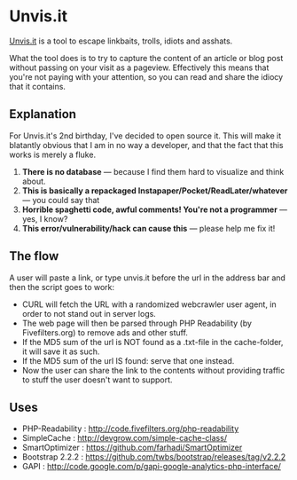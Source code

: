 # Unvis.it

[Unvis.it](http://unvis.it) is a tool to escape linkbaits, trolls, idiots and asshats.

What the tool does is to try to capture the content of an article or blog post without passing on your visit as a pageview. Effectively this means that you're not paying with your attention, so you can read and share the idiocy that it contains.

## Explanation

For Unvis.it's 2nd birthday, I've decided to open source it. This will make it blatantly obvious that I am in no way a developer, and that the fact that this works is merely a fluke. 

1. **There is no database** — because I find them hard to visualize and think about.
2. **This is basically a repackaged Instapaper/Pocket/ReadLater/whatever** — you could say that
3. **Horrible spaghetti code, awful comments! You're not a programmer** — yes, I know?
4. **This error/vulnerability/hack can cause this** — please help me fix it!


## The flow

A user will paste a link, or type unvis.it before the url in the address bar and then the script goes to work:

- CURL will fetch the URL with a randomized webcrawler user agent, in order to not stand out in server logs.
- The web page will then be parsed through PHP Readability (by Fivefilters.org) to remove ads and other stuff.
- If the MD5 sum of the url is NOT found as a .txt-file in the cache-folder, it will save it as such.
- If the MD5 sum of the url IS found: serve that one instead.
- Now the user can share the link to the contents without providing traffic to stuff the user doesn't want to support.

## Uses
- PHP-Readability	: http://code.fivefilters.org/php-readability
- SimpleCache		: http://devgrow.com/simple-cache-class/
- SmartOptimizer	: https://github.com/farhadi/SmartOptimizer
- Bootstrap 2.2.2	: https://github.com/twbs/bootstrap/releases/tag/v2.2.2
- GAPI				: http://code.google.com/p/gapi-google-analytics-php-interface/